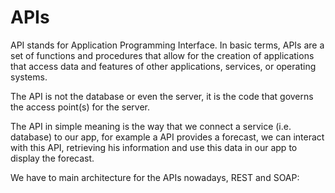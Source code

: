 # APIs

API stands for Application Programming Interface. In basic terms, APIs are a set of functions and procedures that allow for the creation of applications that access data and features of other applications, services, or operating systems.

The API is not the database or even the server, it is the code that governs the access point\(s\) for the server.

The API in simple meaning is the way that we connect a service \(i.e. database\) to our app, for example a API provides a forecast, we can interact with this API, retrieving his information and use this data in our app to display the forecast.

We have to main architecture for the APIs nowadays, REST and SOAP:



